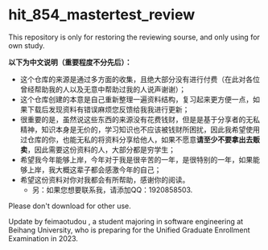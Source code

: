 # hit_854_mastertest_review

This repository is only for restoring the reviewing sourse, and only using for own study.

**以下为中文说明（重要程度不分先后）：**

- 这个仓库的来源是通过多方面的收集，且绝大部分没有进行付费（在此对各位曾经帮助我的人以及无意中帮助过我的人说声谢谢）；
- 这个仓库创建的本意是自己重新整理一遍资料结构，复习起来更方便一点，如果下载后发现资料有错误麻烦您反馈给我我进行更新；
- 很重要的是，虽然说这些东西的来源没有花费钱财，但是是基于分享者的无私精神，知识本身是无价的，学习知识也不应该被钱财所困扰，因此我希望使用过仓库的你，也能无私的将资料分享给他人，如果不愿意**请至少不要拿出去贩卖**，因此需要这份资料的人，大部分都是穷学生；
- 希望我今年能够上岸，今年对于我是很辛苦的一年，是很特别的一年，如果能够上岸，我大概这辈子都会感激今年的自己；
- 希望这份资料对你对我都会有所帮助，感谢你的阅读。
  - 另：如果您想要联系我，请添加QQ：1920858503.

Please don't download for other use.

Update by feimaotudou , a student majoring in software engineering at Beihang University, who is preparing for the Unified Graduate Enrollment Examination in 2023. 